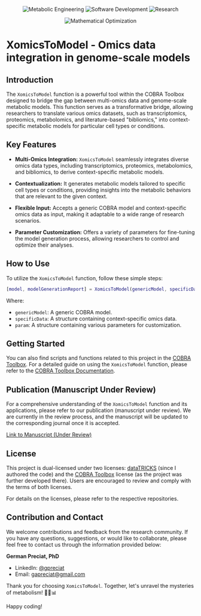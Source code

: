 <p align="center">
  <img src="https://img.shields.io/badge/Metabolic%20Engineering-Expert-green.svg" alt="Metabolic Engineering">
  <img src="https://img.shields.io/badge/Software%20Development-Expert-green.svg" alt="Software Development">
  <img src="https://img.shields.io/badge/Research-Expert-green.svg" alt="Research">
</p>

<p align="center">
  <img src="https://img.shields.io/badge/Mathematical%20Optimization-Enthusiast-blueviolet.svg" alt="Mathematical Optimization">
</p>

# XomicsToModel - Omics data integration in genome-scale models

## Introduction

The `XomicsToModel` function is a powerful tool within the COBRA Toolbox designed to bridge the gap between multi-omics data and genome-scale metabolic models. This function serves as a transformative bridge, allowing researchers to translate various omics datasets, such as transcriptomics, proteomics, metabolomics, and literature-based "bibliomics," into context-specific metabolic models for particular cell types or conditions.

## Key Features

- **Multi-Omics Integration:** `XomicsToModel` seamlessly integrates diverse omics data types, including transcriptomics, proteomics, metabolomics, and bibliomics, to derive context-specific metabolic models.

- **Contextualization:** It generates metabolic models tailored to specific cell types or conditions, providing insights into the metabolic behaviors that are relevant to the given context.

- **Flexible Input:** Accepts a generic COBRA model and context-specific omics data as input, making it adaptable to a wide range of research scenarios.

- **Parameter Customization:** Offers a variety of parameters for fine-tuning the model generation process, allowing researchers to control and optimize their analyses.

## How to Use

To utilize the `XomicsToModel` function, follow these simple steps:

```matlab
[model, modelGenerationReport] = XomicsToModel(genericModel, specificData, param);
```

Where:
- `genericModel`: A generic COBRA model.
- `specificData`: A structure containing context-specific omics data.
- `param`: A structure containing various parameters for customization.

## Getting Started

You can also find scripts and functions related to this project in the [COBRA Toolbox](https://github.com/opencobra/cobratoolbox). For a detailed guide on using the `XomicsToModel` function, please refer to the [COBRA Toolbox Documentation](https://github.com/opencobra/cobratoolbox/blob/master/docs/source/notes/COBRAModelFields.md).

## Publication (Manuscript Under Review)

For a comprehensive understanding of the `XomicsToModel` function and its applications, please refer to our publication (manuscript under review). We are currently in the review process, and the manuscript will be updated to the corresponding journal once it is accepted.

[Link to Manuscript (Under Review)](https://www.biorxiv.org/content/10.1101/2021.11.08.467803v1)


## License

This project is dual-licensed under two licenses: [dataTRICKS](https://github.com/Gpreciat/dataTRICKS/blob/main/LICENSE.txt) (since I authored the code) and the [COBRA Toolbox](https://github.com/opencobra/cobratoolbox/tree/master/) license (as the project was further developed there). Users are encouraged to review and comply with the terms of both licenses.

For details on the licenses, please refer to the respective repositories.

## Contribution and Contact

We welcome contributions and feedback from the research community. If you have any questions, suggestions, or would like to collaborate, please feel free to contact us through the information provided below:

**German Preciat, PhD**
- LinkedIn: [@gpreciat](https://www.linkedin.com/in/gpreciat/)
- Email: gapreciat@gmail.com

Thank you for choosing `XomicsToModel`. Together, let's unravel the mysteries of metabolism! 🧬🔬📊

Happy coding!